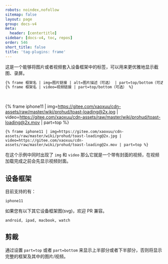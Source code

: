 ```yaml
---
robots: noindex,nofollow
sitemap: false
layout: page
group: docs-v4
meta:
  header: [centertitle]
sidebar: [docs-v4, toc, repos]
order: 546
short_title: false
title: 'tag-plugins: frame'
---
```


这是一个能够将图片或者视频套入设备框架中的标签，可以用来更优雅地显示截图、录屏。

```md 本插件最后更新于 <u>4.0</u> 版本
{% frame 框架名 | img=图片链接 | alt=图片描述（可选） | part=top/bottom（可选） %}
{% frame 框架名 | video=视频链接 | part=top/bottom（可选） %}
```

<br>

{% frame iphone11 | img=https://gitee.com/xaoxuu/cdn-assets/raw/master/wiki/prohud/toast-loading@2x.jpg | video=https://gitee.com/xaoxuu/cdn-assets/raw/master/wiki/prohud/toast-loading@2x.mov | part=top %}

```
{% frame iphone11 | img=https://gitee.com/xaoxuu/cdn-assets/raw/master/wiki/prohud/toast-loading@2x.jpg | video=https://gitee.com/xaoxuu/cdn-assets/raw/master/wiki/prohud/toast-loading@2x.mov | part=top %}
```

在这个示例中同时出现了 `img` 和 `video` 那么它就是一个带有封面的视频，在视频加载完成之前会先显示视频封面。

## 设备框架

目前支持的有：

```
iphone11
```

如果您有以下其它设备框架图(svg)，欢迎 PR 兼容。

```
android, ipad, macbook, watch
```

## 剪裁

通过设置 `part=top` 或者 `part=bottom` 来显示上半部分或者下半部分，否则将显示完整的框架及其中的图片/视频。
